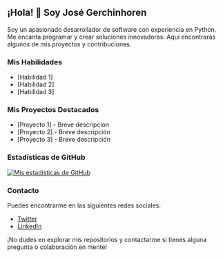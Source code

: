 ## ¡Hola! 👋 Soy José Gerchinhoren

Soy un apasionado desarrollador de software con experiencia en Python. Me encanta programar y crear soluciones innovadoras. Aquí encontrarás algunos de mis proyectos y contribuciones.

### Mis Habilidades

- [Habilidad 1]
- [Habilidad 2]
- [Habilidad 3]

### Mis Proyectos Destacados

- [Proyecto 1] - Breve descripción
- [Proyecto 2] - Breve descripción
- [Proyecto 3] - Breve descripción

### Estadísticas de GitHub

[![Mis estadísticas de GitHub](https://github-readme-stats.vercel.app/api?username=JoseGerchinhoren&show_icons=true&theme=dark)](https://github.com/JoseGerchinhoren)

### Contacto

Puedes encontrarme en las siguientes redes sociales:

- [Twitter](https://twitter.com/tu_twitter)
- [LinkedIn](https://www.linkedin.com/in/tu_linkedin)

¡No dudes en explorar mis repositorios y contactarme si tienes alguna pregunta o colaboración en mente!
